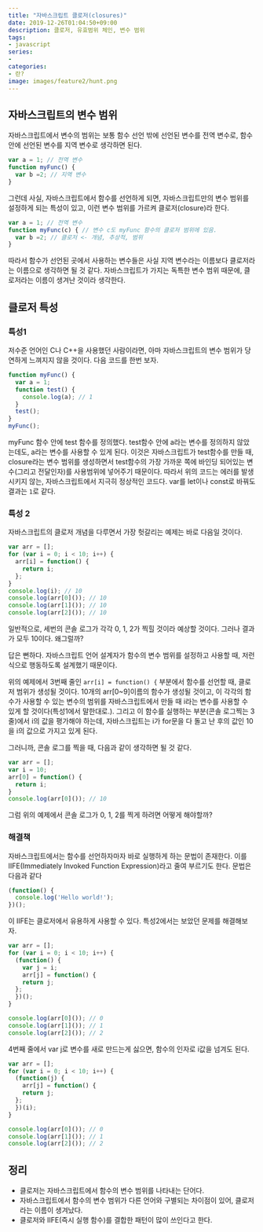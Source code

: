 ```yaml
---
title: "자바스크립트 클로저(closures)"
date: 2019-12-26T01:04:50+09:00
description: 클로저, 유효범위 체인, 변수 범위
tags:
- javascript
series:
-
categories:
- 란?
image: images/feature2/hunt.png
---
```


## 자바스크립트의 변수 범위

자바스크립트에서 변수의 범위는 보통 함수 선언 밖에 선언된 변수를 전역 변수로, 함수 안에 선언된 변수를 지역 변수로 생각하면 된다.

```javascript
var a = 1; // 전역 변수
function myFunc() {
  var b =2; // 지역 변수
}
```

그런데 사실, 자바스크립트에서 함수를 선언하게 되면, 자바스크립트만의 변수 범위를 설정하게 되는 특성이 있고, 이런 변수 범위를 가르켜 클로저(closure)라 한다.

```javascript
var a = 1; // 전역 변수
function myFunc(c) { // 변수 c도 myFunc 함수의 클로저 범위에 있음.
  var b =2; // 클로저 <- 개념, 추상적, 범위
}
```

따라서 함수가 선언된 곳에서 사용하는 변수들은 사실 지역 변수라는 이름보다 클로저라는 이름으로 생각하면 될 것 같다. 자바스크립트가 가지는 독특한 변수 범위 때문에, 클로저라는 이름이 생겨난 것이라 생각한다.

## 클로저 특성

### 특성1

저수준 언어인 C나 C++을 사용했던 사람이라면, 아마 자바스크립트의 변수 범위가 당연하게 느껴지지 않을 것이다. 다음 코드를 한번 보자.

```javascript
function myFunc() {
  var a = 1;
  function test() {
    console.log(a); // 1
  }
  test();
}
myFunc();
```

myFunc 함수 안에 test 함수를 정의했다. test함수 안에 a라는 변수를 정의하지 않았는데도, a라는 변수를 사용할 수 있게 된다. 이것은 자바스크립트가 test함수를 만들 때, closure라는 변수 범위를 생성하면서 test함수의 가장 가까운 쪽에 바인딩 되어있는 변수(그리고 전달인자)를 사용범위에 넣어주기 때문이다. 따라서 위의 코드는 에러를 발생시키지 않는, 자바스크립트에서 지극히 정상적인 코드다. var를 let이나 const로 바꿔도 결과는 `1`로 같다.

### 특성 2

자바스크립트의 클로저 개념을 다루면서 가장 헛갈리는 예제는 바로 다음일 것이다.

```javascript
var arr = [];
for (var i = 0; i < 10; i++) {
  arr[i] = function() {
    return i;
  };
}
console.log(i); // 10
console.log(arr[0]()); // 10
console.log(arr[1]()); // 10
console.log(arr[2]()); // 10
```

일반적으로, 세번의 콘솔 로그가 각각 0, 1, 2가 찍힐 것이라 예상할 것이다. 그러나 결과가 모두 10이다. 왜그럴까?

답은 뻔하다. 자바스크립트 언어 설계자가 함수의 변수 범위를 설정하고 사용할 때, 저런식으로 행동하도록 설계했기 때문이다. 
 
위의 예제에서 3번째 줄인 `arr[i] = function() {` 부분에서 함수를 선언할 때, 클로저 범위가 생성될 것이다. 10개의 arr[0~9]이름의 함수가 생성될 것이고, 이 각각의 함수가 사용할 수 있는 변수의 범위를 자바스크립트에서 만들 때 i라는 변수를 사용할 수 있게 할 것이다(특성1에서 말한대로.). 그리고 이 함수를 실행하는 부분(콘솔 로그찍는 3줄)에서 i의 값을 평가해야 하는데, 자바스크립트는 i가 for문을 다 돌고 난 후의 값인 10을 i의 값으로 가지고 있게 된다.

그러니까, 콘솔 로그를 찍을 때, 다음과 같이 생각하면 될 것 같다.

```javascript
var arr = [];
var i = 10;
arr[0] = function() {
  return i;
}
console.log(arr[0]()); // 10
```

그럼 위의 예제에서 콘솔 로그가 0, 1, 2를 찍게 하려면 어떻게 해야할까?

### 해결책

자바스크립트에서는 함수를 선언하자마자 바로 실행하게 하는 문법이 존재한다. 이를 IIFE(Immediately Invoked Function Expression)라고 줄여 부르기도 한다. 문법은 다음과 같다

```javascript
(function() {
  console.log('Hello world!');
})();
```

이 IIFE는 클로저에서 유용하게 사용할 수 있다. 특성2에서는 보았던 문제를 해결해보자.

```javascript
var arr = [];
for (var i = 0; i < 10; i++) {
  (function() {
    var j = i;
    arr[j] = function() {
    return j;
  };
  })();
}

console.log(arr[0]()); // 0
console.log(arr[1]()); // 1
console.log(arr[2]()); // 2
```

4번째 줄에서 var j로 변수를 새로 만드는게 싫으면, 함수의 인자로 i값을 넘겨도 된다.

```javascript
var arr = [];
for (var i = 0; i < 10; i++) {
  (function(j) {
    arr[j] = function() {
    return j;
  };
  })(i);
}

console.log(arr[0]()); // 0
console.log(arr[1]()); // 1
console.log(arr[2]()); // 2
```

## 정리

- 클로저는 자바스크립트에서 함수의 변수 범위를 나타내는 단어다.
- 자바스크립트에서 함수의 변수 범위가 다른 언어와 구별되는 차이점이 있어, 클로저라는 이름이 생겨났다.
- 클로저와 IIFE(즉시 실행 함수)를 결합한 패턴이 많이 쓰인다고 한다.
